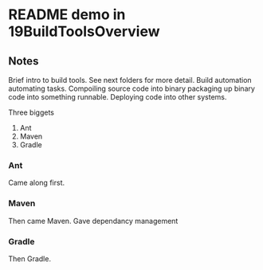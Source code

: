 # README demo in 19BuildToolsOverview

## Notes
Brief intro to build tools. See next folders for more detail.
Build automation automating tasks.
Compoiling source code into binary
packaging up binary code into something runnable.
Deploying code into other systems.

Three biggets
1. Ant
2. Maven
3. Gradle

### Ant
Came along first.

### Maven
Then came Maven.
Gave dependancy management

### Gradle
Then Gradle.